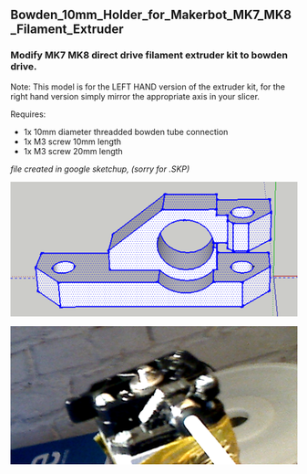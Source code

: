 ## Bowden_10mm_Holder_for_Makerbot_MK7_MK8_Filament_Extruder

### Modify MK7 MK8 direct drive filament extruder kit to bowden drive.

Note: This model is for the LEFT HAND version of the extruder kit, for the right hand version simply mirror the appropriate axis in your slicer.

Requires:

- 1x 10mm diameter threadded bowden tube connection
- 1x M3 screw 10mm length
- 1x M3 screw 20mm length


*file created in google sketchup, (sorry for .SKP)*

![model preview](/Bowden_10mm_Holder_for_Makerbot_MK7_MK8_Filament_Extruder/Bowden_10mm_Holder_preview.png)

![photo](/Bowden_10mm_Holder_for_Makerbot_MK7_MK8_Filament_Extruder/Bowden_10mm_Holder_photo.png)
